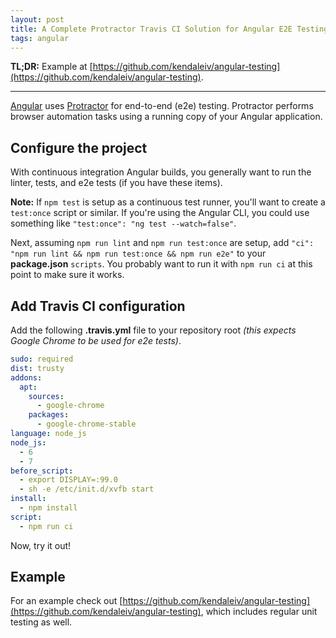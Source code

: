 ```yaml
---
layout: post
title: A Complete Protractor Travis CI Solution for Angular E2E Testing
tags: angular
---
```


**TL;DR:** Example at [https://github.com/kendaleiv/angular-testing](https://github.com/kendaleiv/angular-testing).

---

[Angular](https://angular.io) uses [Protractor](https://www.protractortest.org) for end-to-end (e2e) testing. Protractor performs browser automation tasks using a running copy of your Angular application.

## Configure the project

With continuous integration Angular builds, you generally want to run the linter, tests, and e2e tests (if you have these items).

**Note:** If `npm test` is setup as a continuous test runner, you'll want to create a `test:once` script or similar. If you're using the Angular CLI, you could use something like `"test:once": "ng test --watch=false"`.

Next, assuming `npm run lint` and `npm run test:once` are setup, add `"ci": "npm run lint && npm run test:once && npm run e2e"` to your **package.json** `scripts`. You probably want to run it with `npm run ci` at this point to make sure it works.

## Add Travis CI configuration

Add the following **.travis.yml** file to your repository root *(this expects Google Chrome to be used for e2e tests)*.

```yaml
sudo: required
dist: trusty
addons:
  apt:
    sources:
      - google-chrome
    packages:
      - google-chrome-stable
language: node_js
node_js:
  - 6
  - 7
before_script:
  - export DISPLAY=:99.0
  - sh -e /etc/init.d/xvfb start
install:
  - npm install
script:
  - npm run ci
```

Now, try it out!

## Example

For an example check out [https://github.com/kendaleiv/angular-testing](https://github.com/kendaleiv/angular-testing), which includes regular unit testing as well.
